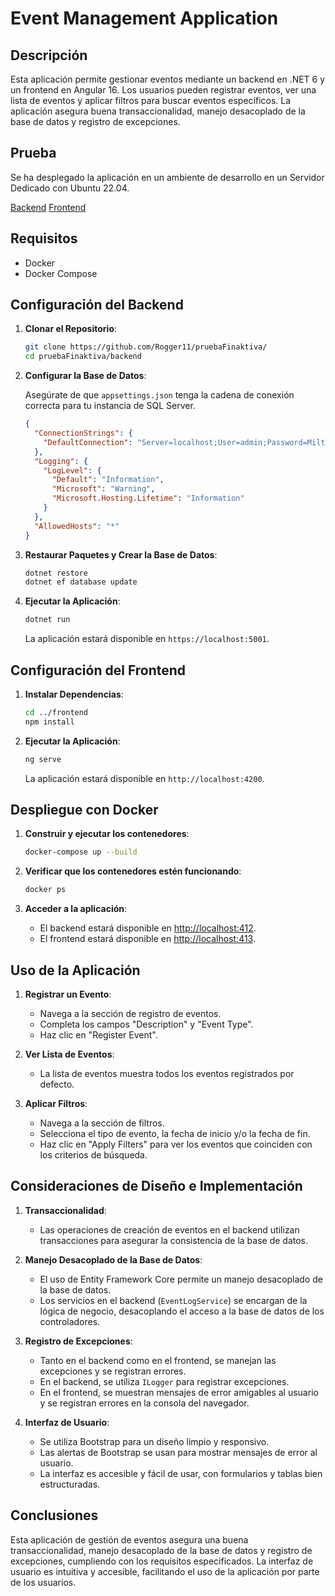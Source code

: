 
# Event Management Application

## Descripción

Esta aplicación permite gestionar eventos mediante un backend en .NET 6 y un frontend en Angular 16. Los usuarios pueden registrar eventos, ver una lista de eventos y aplicar filtros para buscar eventos específicos. La aplicación asegura buena transaccionalidad, manejo desacoplado de la base de datos y registro de excepciones.

## Prueba

Se ha desplegado la aplicación en un ambiente de desarrollo en un Servidor Dedicado con Ubuntu 22.04.

[Backend](http://69.61.227.218:412/swagger)
[Frontend](http://69.61.227.218:413)

## Requisitos

- Docker
- Docker Compose

## Configuración del Backend

1. **Clonar el Repositorio**:

   ```sh
   git clone https://github.com/Rogger11/pruebaFinaktiva/
   cd pruebaFinaktiva/backend
   ```

2. **Configurar la Base de Datos**:

   Asegúrate de que `appsettings.json` tenga la cadena de conexión correcta para tu instancia de SQL Server.

   ```json
   {
     "ConnectionStrings": {
       "DefaultConnection": "Server=localhost;User=admin;Password=Milton1103.;Database=Registration;Trusted_Connection=True;MultipleActiveResultSets=True;TrustServerCertificate=True;"
     },
     "Logging": {
       "LogLevel": {
         "Default": "Information",
         "Microsoft": "Warning",
         "Microsoft.Hosting.Lifetime": "Information"
       }
     },
     "AllowedHosts": "*"
   }
   ```

3. **Restaurar Paquetes y Crear la Base de Datos**:

   ```sh
   dotnet restore
   dotnet ef database update
   ```

4. **Ejecutar la Aplicación**:

   ```sh
   dotnet run
   ```

   La aplicación estará disponible en `https://localhost:5001`.

## Configuración del Frontend

1. **Instalar Dependencias**:

   ```sh
   cd ../frontend
   npm install
   ```

2. **Ejecutar la Aplicación**:

   ```sh
   ng serve
   ```

   La aplicación estará disponible en `http://localhost:4200`.

## Despliegue con Docker

1. **Construir y ejecutar los contenedores**:

   ```sh
   docker-compose up --build
   ```

2. **Verificar que los contenedores estén funcionando**:

   ```sh
   docker ps
   ```

3. **Acceder a la aplicación**:
   - El backend estará disponible en [http://localhost:412](http://localhost:412).
   - El frontend estará disponible en [http://localhost:413](http://localhost:413).

## Uso de la Aplicación

1. **Registrar un Evento**:
   - Navega a la sección de registro de eventos.
   - Completa los campos "Description" y "Event Type".
   - Haz clic en "Register Event".

2. **Ver Lista de Eventos**:
   - La lista de eventos muestra todos los eventos registrados por defecto.

3. **Aplicar Filtros**:
   - Navega a la sección de filtros.
   - Selecciona el tipo de evento, la fecha de inicio y/o la fecha de fin.
   - Haz clic en "Apply Filters" para ver los eventos que coinciden con los criterios de búsqueda.

## Consideraciones de Diseño e Implementación

1. **Transaccionalidad**:
   - Las operaciones de creación de eventos en el backend utilizan transacciones para asegurar la consistencia de la base de datos.

2. **Manejo Desacoplado de la Base de Datos**:
   - El uso de Entity Framework Core permite un manejo desacoplado de la base de datos.
   - Los servicios en el backend (`EventLogService`) se encargan de la lógica de negocio, desacoplando el acceso a la base de datos de los controladores.

3. **Registro de Excepciones**:
   - Tanto en el backend como en el frontend, se manejan las excepciones y se registran errores.
   - En el backend, se utiliza `ILogger` para registrar excepciones.
   - En el frontend, se muestran mensajes de error amigables al usuario y se registran errores en la consola del navegador.

4. **Interfaz de Usuario**:
   - Se utiliza Bootstrap para un diseño limpio y responsivo.
   - Las alertas de Bootstrap se usan para mostrar mensajes de error al usuario.
   - La interfaz es accesible y fácil de usar, con formularios y tablas bien estructuradas.

## Conclusiones

Esta aplicación de gestión de eventos asegura una buena transaccionalidad, manejo desacoplado de la base de datos y registro de excepciones, cumpliendo con los requisitos especificados. La interfaz de usuario es intuitiva y accesible, facilitando el uso de la aplicación por parte de los usuarios.
